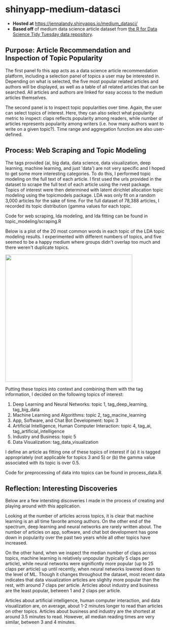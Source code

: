 # shinyapp-medium-datasci

- **Hosted at** https://jennalandy.shinyapps.io/medium_datasci/
- **Based off** of medium data science article dataset from [the R for Data Science Tidy Tuesday data repository](https://github.com/rfordatascience/tidytuesday/tree/master/data/2018/2018-12-04). 

## Purpose: Article Recommendation and Inspection of Topic Popularity
The first panel fo this app acts as a data science article recommendation platform, including a selection panel of topics a user may be interested in. Depending on what is selected, the five most popular related articles and authors will be displayed, as well as a table of all related articles that can be searched. All articles and authors are linked for easy access to the medium articles themselves.

The second panel is to inspect topic popularities over time. Again, the user can select topics of interest. Here, they can also select what popularity metric to inspect: claps reflects popularity among readers, while number of articles represents popularity among writers (i.e. how many authors want to write on a given topic?). Time range and aggregation function are also user-defined.

## Process: Web Scraping and Topic Modeling
The tags provided (ai, big data, data science, data visualization, deep learning, machine learning, and just 'data') are not very specific and I hoped to get some more interesting categories. To do this, I performed topic modeling on the full text of each article. I first used the urls provided in the dataset to scrape the full text of each article using the rvest package. Topics of interest were then determined with latent dirichlet allocation topic modeling using the topicmodels package. LDA was only fit on a random 3,000 articles for the sake of time. For the full dataset of 78,388 articles, I recorded its topic distribution (gamma values for each topic.

Code for web scraping, lda modeling, and lda fitting can be found in topic_modeling/scraping.R

Below is a plot of the 20 most common words in each topic of the LDA topic modeling results. I experimented with different numbers of topics, and five seemed to be a happy medium where groups didn't overlap too much and there weren't duplicate topics.

<img src=./medium_dataci/topics_plot.png width=400 />

Putting these topics into context and combining them with the tag information, I decided on the following topics of interest:

1. Deep Learning and Neural Networks: topic 1, tag_deep_learning, tag_big_data
2. Machine Learning and Algorithms: topic 2, tag_macine_learning
3. App, Software, and Chat Bot Development: topic 3
4. Artificial Intelligence, Human Computer Interaction: topic 4, tag_ai, tag_artificial_intelligence
5. Industry and Business: topic 5
6. Data Visualization: tag_data_visualization

I define an article as fitting one of these topics of interest if (a) it is tagged appropriately (not applicable for topics 3 and 5) or (b) the gamma value associated with its topic is over 0.5.

Code for preprocessing of data into topics can be found in process_data.R.

## Reflection: Interesting Discoveries
Below are a few intersting discoveries I made in the process of creating and playing around with this application.

Looking at the number of articles across topics, it is clear that machine learning is an all time favorite among authors. On the other end of the spectrum, deep learning and neural networks are rarely written about. The number of articles on app, software, and chat bot development has gone down in popularity over the past two years while all other topics have increased.

On the other hand, when we inspect the median number of claps across topics, machine learning is relatively unpopular (typically 5 claps per article), while neural networks were significntly more popular (up to 25 claps per article) up until recently, when neural networks lowered down to the level of ML. Though it changes throughout the dataset, most recent data indicates that data visualization articles are slighlty more popular than the rest, with around 7 claps per article. Articles about industry and business are the least popular, between 1 and 2 claps per article.

Articles about artificial intelligence, human computer interaction, and data visualization are, on average, about 1-2 minutes longer to read than articles on other topics. Articles about business and industry are the shortest at around 3.5 minutes to read. However, all median reading times are very similar, between 3 and 4 minutes.
